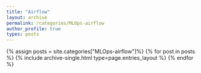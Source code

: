 ```yaml
---
title: "Airflow"
layout: archive
permalink: /categories/MLOps-airflow
author_profile: true
types: posts
---
```


{% assign posts = site.categories["MLOps-airflow"]%}
{% for post in posts %}
  {% include archive-single.html type=page.entries_layout %}
{% endfor %}